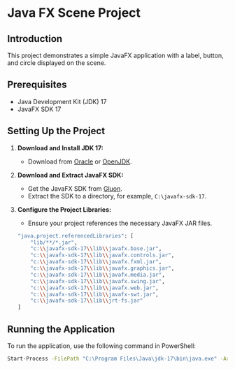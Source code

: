# Java FX Scene Project

## Introduction
This project demonstrates a simple JavaFX application with a label, button, and circle displayed on the scene.

## Prerequisites
- Java Development Kit (JDK) 17
- JavaFX SDK 17

## Setting Up the Project

1. **Download and Install JDK 17:**
    - Download from [Oracle](https://www.oracle.com/java/technologies/javase-jdk17-downloads.html) or [OpenJDK](https://jdk.java.net/17/).

2. **Download and Extract JavaFX SDK:**
    - Get the JavaFX SDK from [Gluon](https://gluonhq.com/products/javafx/).
    - Extract the SDK to a directory, for example, `C:\javafx-sdk-17`.

3. **Configure the Project Libraries:**
    - Ensure your project references the necessary JavaFX JAR files.
    ```bash
    "java.project.referencedLibraries": [
        "lib/**/*.jar",
        "c:\\javafx-sdk-17\\lib\\javafx.base.jar",
        "c:\\javafx-sdk-17\\lib\\javafx.controls.jar",
        "c:\\javafx-sdk-17\\lib\\javafx.fxml.jar",
        "c:\\javafx-sdk-17\\lib\\javafx.graphics.jar",
        "c:\\javafx-sdk-17\\lib\\javafx.media.jar",
        "c:\\javafx-sdk-17\\lib\\javafx.swing.jar",
        "c:\\javafx-sdk-17\\lib\\javafx.web.jar",
        "c:\\javafx-sdk-17\\lib\\javafx-swt.jar",
        "c:\\javafx-sdk-17\\lib\\jrt-fs.jar"
    ]
    ```

## Running the Application
To run the application, use the following command in PowerShell:

```bash
Start-Process -FilePath "C:\Program Files\Java\jdk-17\bin\java.exe" -ArgumentList "--module-path", "C:\javafx-sdk-17\lib", "--add-modules", "javafx.controls,javafx.fxml", "-cp", ".", "Java_fx_Scene"

